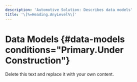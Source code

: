 ```yaml
---
description: 'Automotive Solution: Describes data models'
title: '\[%=Heading.AnyLevel%\]'
---
```


Data Models {#data-models conditions="Primary.Under Construction"}
===========

Delete this text and replace it with your own content.
